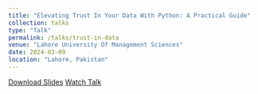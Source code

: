 ```yaml
---
title: "Elevating Trust In Your Data With Python: A Practical Guide"
collection: talks
type: "Talk"
permalink: /talks/trust-in-data
venue: "Lahore University Of Management Sciences"
date: 2024-03-09
location: "Lahore, Pakistan"
---
```


[Download Slides](https://docs.google.com/presentation/d/1_vEz7lu4XE7rWT03MELHpBAd5FXkM2PH2yAj_JTTajY/edit?pli=1#slide=id.g2c05d0d56f7_1_75)
[Watch Talk](https://www.youtube.com/watch?v=nCQDUz4V208)


